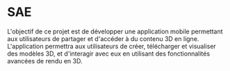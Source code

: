 # SAE
L'objectif de ce projet est de développer une application mobile permettant aux utilisateurs de partager et d'accéder à du contenu 3D en ligne. L'application permettra aux utilisateurs de créer, télécharger et visualiser des modèles 3D, et d'interagir avec eux en utilisant des fonctionnalités avancées de rendu en 3D.
